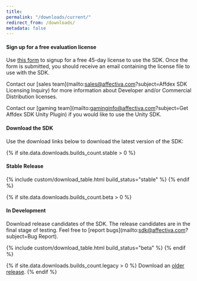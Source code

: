 ```yaml
---
title:
permalink: "/downloads/current/"
redirect_from: /downloads/
metadata: false
---
```


#### Sign up for a free evaluation license

Use [this form](http://www.affectiva.com/45-day-free-trial/) to signup for a free 45-day license to use the SDK. Once the form is submitted, you should receive an email containing the license file to use with the SDK.  

Contact our [sales team](mailto:sales@affectiva.com?subject=Affdex SDK Licensing Inquiry) for more information about Developer and/or Commercial Distribution licenses.  

Contact our [gaming team](mailto:gaminginfo@affectiva.com?subject=Get Affdex SDK Unity Plugin) if you would like to use the Unity SDK.  

#### Download the SDK

Use the download links below to download the latest version of the SDK:

{% if site.data.downloads.builds_count.stable > 0 %}
#### Stable Release
{% include custom/download_table.html build_status="stable" %}
{% endif %}

{% if site.data.downloads.builds_count.beta > 0 %}
#### In Development

Download release candidates of the SDK. The release candidates are in the final stage of testing. Feel free to [report bugs](mailto:sdk@affectiva.com?subject=Bug Report).  

{% include custom/download_table.html build_status="beta" %}
{% endif %}

{% if site.data.downloads.builds_count.legacy > 0 %}
Download an [older release](/downloads/previous).
{% endif %} 
